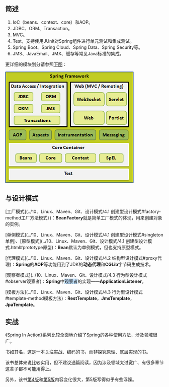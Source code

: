 ## 简述

1. IoC（beans、context、core）和AOP。
2. JDBC、ORM、Transaction。
3. MVC。
4. Test，支持使用JUnit对Spring组件进行单元测试和集成测试。
5. Spring Boot、Spring Cloud、Spring Data、Spring Security等。
6. JMS、JavaEmail、JMX、缓存等常见Java标准的集成。

更详细的模块划分请参照[下图](https://wiki.jikexueyuan.com/project/spring/architecture.html)：

![](../images/5/spring_modules.png)



## 与设计模式

[工厂模式](../10、Linux、Maven、Git、设计模式/4.1 创建型设计模式#factory-method工厂方法模式）)：**BeanFactory**就是简单工厂模式的体现，用来创建对象的实例。

[单例模式](../10、Linux、Maven、Git、设计模式/4.1 创建型设计模式#singleton单例)、[原型模式](../10、Linux、Maven、Git、设计模式/4.1 创建型设计模式.html#prototype原型)：**Bean**默认为单例模式，但也支持原型模式。

[代理模式](../10、Linux、Maven、Git、设计模式/4.2 结构型设计模式#proxy代理)：**Spring**的**AOP**等功能用到了JDK的**动态代理**和**CGLib**字节码生成技术。

[观察者模式](../10、Linux、Maven、Git、设计模式/4.3 行为型设计模式#observer观察者)：**Spring**中<span style=background:#c2e2ff>观察者</span>的实现——**ApplicationListener**。

[模板方法](../10、Linux、Maven、Git、设计模式/4.3 行为型设计模式#template-method模板方法)：**RestTemplate**，**JmsTemplate**，**JpaTemplate**。



## 实战

《Spring In Action》系列比较全面地介绍了Spring的各种使用方法，涉及领域很广。

书如其名，这是一本关注实战、编码的书，而非探究原理、底层实现的书。

该书总体来说比较实用，但不建议通篇阅读，因为涉及领域太过宽广、有很多章节这辈子都不可能用得上。

另外，该书[第4版](https://potoyang.gitbook.io/spring-in-action-v4/)和[第5版](https://potoyang.gitbook.io/spring-in-action-v5/)内容变化很大，第5版写得似乎有些浮躁。

